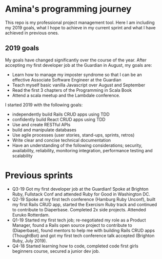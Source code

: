 # Amina's programming journey
This repo is my professional project management tool. Here I am including my 2019 goals, what I hope to achieve in my current sprint and what I have achieved in previous ones.

## 2019 goals
My goals have changed significantly over the course of the year. After accepting my first developer job at the Guardian in August, my goals are:
* Learn how to manage my imposter syndrome so that I can be an effective Associate Software Engineer at the Guardian
* Teach myself basic vanilla Javascript over August and September
* Read the first 3 chapters of the Programming in Scala Book
* Attend a scala meetup and the Lambdale conference.

I started 2019 with the following goals:
* independently build Rails CRUD apps using TDD
* confidently build React CRUD apps using TDD
* Use and create RESTful APIs 
* build and manipulate databases
* Use agile processes (user stories, stand-ups, sprints, retros)
* Write clear and concise technical documentation
* Have an understanding of the following considerations; security, availability, reliability, monitoring integration, performance testing and scalability

# Previous sprints
* Q3-19 Got my first developer job at the Guardian! Spoke at Brighton Ruby, Fullstack Conf and attended Ruby for Good in Washington DC.
* Q2-19 Spoke at my first tech conference (Hamburg Ruby Unconf), built my first Rails CRUD app, started the Exercism Ruby track and continued to contribute to Diaperbase. Completed 2x side projects. Attended Euruko Rotterdam.
* Q1-19 Started my first tech job; re-negotiated my role as a Product Manager, found a Rails open source project to contribute to (Diaperbase), found mentors to help me with building Rails CRUD apps (ThoughtBot) and got my first tech conference talk accepted (Brighton Ruby, July 2019).
* Q4-18 Started learning how to code, completed code first girls beginners course, secured a junior dev job.
